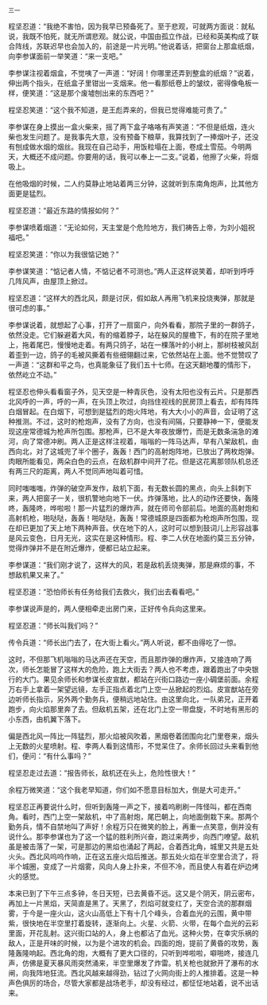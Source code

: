     三一 

   程坚忍道：“我绝不害怕，因为我早已预备死了。至于悲观，可就两方面说：就私说，我既不怕死，就无所谓悲观。就公说，中国由孤立作战，已经和英美构成了联合阵线，苏联迟早也会加入的，前途是一片光明。”他说着话，把窗台上那盒纸烟，向李参谋面前一举笑道：“来一支吧。”

   李参谋注视着烟盒，不觉咦了一声道：“好阔！你哪里还弄到整盒的纸烟？”说着，伸出两个指头，在纸盒子里钳出一支烟来。他一看那纸卷上的皱纹，密得像龟板一样，便笑道：“这是那个废墟刨出来的东西吧？”

   程坚忍笑道：“这个我不知道，是王彪弄来的，但我已觉得难能可贵了。”

   李参谋在身上摸出一盒火柴来，摇了两下盒子咯咯有声笑道：“不但是纸烟，连火柴也发生问题了。是我事先大意，没有预备下粮草，我算找到了一捧烟叶子，还没有刨成做水烟的烟丝。我现在自己动手，用饭粒塌在上面，卷成土雪茄。今明两天，大概还不成问题。你要用的话，我可以奉上一二支。”说着，他擦了火柴，将烟吸上。

   在他吸烟的时候，二人约莫静止地站着两三分钟，这就听到东南角炮声，比其他方面更是猛烈。

   程坚忍道：“最近东路的情报如何？”

   李参谋喷着烟道：“无论如何，天主堂是个危险地方，我们祷告上帝，为刘小姐祝福吧。”

   程坚忍笑道：“你以为我很惦记她？”

   李参谋笑道：“惦记者人情，不惦记者不可测也。”两人正这样说笑着，却听到呼呼几阵风声，由屋顶上掀过。

   程坚忍道：“这样大的西北风，颇是讨厌，假如敌人再用飞机来投烧夷弹，那就是很可虑的事。”

   李参谋说着，就想起了心事，打开了一扇窗户，向外看看，那院子里的一群鸽子，依然没走。它们躲避着大风，有的缩着脖子，站在躲风的屋檐下，有的在院子里地上，拖着尾巴，慢慢地走着。有两只鸽子，站在一棵落叶的小树上，那树枝被风刮着歪到一边，鸽子的毛被风撕着有些细翎翻过来，它依然站在上面。他不觉赞叹了一声道：“这群和平之鸟，也真能象征了我们五十七师。在这天翻地覆的情形下，依然屹立不动。”

   程坚忍也伸头看看窗子外，见天空是一种青灰色，没有太阳也没有云片。只是那西北风呼的一声，呼的一声，在头顶上吹过，向挡住视线的民房顶上看去，却有阵阵白烟冒起。在白烟下，可想到是猛烈的炮火阵地，有大大小小的声音，会证明了这种推测。不过，这时的枪炮声，没有了方向，也没有间隔，只要静神一下，便能发现这座常德城为枪声所包围。那枪声，已不是大年夜放爆竹，而是无数条湍急的滩河，向了常德冲刷。两人正是这样注视着，嗡嗡的一阵马达声，早有八架敌机，由西向北，对了这城兜了半个圈子，轰轰！西门的高射炮阵地，已放出了两枚炮弹。肉眼所能看见，两朵白色的云点，在敌机群中间开了花。但是这花离那领队机总还有两三尺的距离，两人不觉同声地叫着可惜。

   同时嗤嗤嗤，炸弹的破空声发作，敌机下面，有无数长圆的黑点，向头上斜刺下来，两人把窗子一关，很机警地向地下一伏。炸弹落地，比人的动作还要快，轰隆咚，轰隆咚，哗啦啦！那一片猛烈的爆炸声，就在师司令部前后。地面的高射炮和高射机枪，啪哒哒，轰轰！啪哒哒，轰轰！常德城原是四面都为枪炮声所包围，现在却已更加了天上地下两种声音。伏在地下的人，这时可以想到鼓词儿上形容战事是风云变色，日月无光，这实在是这种情形。程、李二人伏在地面约莫三五分钟，觉得炸弹并不是在附近爆炸，便都已站立起来。

   李参谋道：“我们刚才说了，这样大的风，若是敌机丢烧夷弹，那是麻烦的事，不想敌机果又来了。”

   程坚忍道：“恐怕师长有任务给我们去救火，我们出去看看吧。”

   李参谋说声是的，两人便相牵走出房门来，正好传令兵向这里来。

   程坚忍道：“师长叫我们吗？”

   传令兵道：“师长出门去了，在大街上看火。”两人听说，都不由得吃了一惊。

   这时，不但那飞机嗡嗡的马达声还在天空，而且那炸弹的爆炸声，又接连响了两次，师长怎能冒了这样大的危险，跑上大街去？两人也不考虑，跟着跑出了中央银行的大门。果见余师长和参谋长皮宣猷，都站在兴街口路边一座小碉堡前面。余程万右手上拿着一架望远镜，左手正指点着北门上空一丛掀起的烈焰。皮宣猷站在旁边听师长指示，另外两个勤务兵，便稍远地站住。由这里向北，一队弟兄，正开着跑步，向火焰那里奔了去。但敌机五架，还在北门上空一带盘旋，不时地有黑形的小东西，由机翼下落下。

   偏是西北风一阵比一阵猛烈，那火焰被风吹着，黑烟卷着团围向北门里卷来，烟头上无数的火星喷射。程、李两人看到这情形，不觉呆住了。余师长回过头来看到他们，便问：“有什么事吗？”

   程坚忍走过去道：“报告师长，敌机还在头上，危险性很大！”

   余程万微笑道：“这个我老早知道，你们如不愿意目标加大，倒是大可走开。”

   程坚忍正再要说什么时，但听到轰隆一声之下，接着呜刷刷一阵怪叫，都在西南角。看时，西门上空一架敌机，中了高射炮，尾巴朝上，向地面倒栽下来。那两个勤务兵，情不自禁地叫了声好！余程万只在微笑的脸上，再重一点笑意，倒并没有说什么。那李参谋也为了这一个猛的胜利所兴奋，跑过来两步，向西门嘹望。敌机虽是被击落了一架，可是那边的黑焰也涌起了两起，合着西北角，城里又共是五处火头。西北风呜呜作响，正在这五座火焰后推送。那五处火焰在半空里合流了，将半个城圈，变成了一片烟雾，风向人身上扑来，不但不冷，而且使人有着在炉边烤火的感觉。

   本来已到了下午三点多钟，冬日天短，已去黄昏不远。这又是个阴天，阴云密布，再加上一片黑焰，天简直是黑了。天黑了，烈焰可就变红了，天空合流的那群烟雾，于今是一座火山，这火山高低上下有十几个峰头，合着血光的云围，黄中带紫，很快地在半空里打着旋转，逐渐向上。火星、火箭、火带，在每个血光的云彩里面，开花乱射。这兴街口站的人，身上也都沾了血光。这种火势，在幸灾乐祸的敌人，正是开味的时候，以为是个进攻的机会。四面的炮，提前了黄昏的攻势，轰隆轰隆响起。西北角的炮，大概有了更大口径的，只听到哗啦啦，噼啪咚，接连几声，仿佛是夏天暴风雨突然涌来，半空里爆发了炸雷。机关枪也就掀开了瀑布的水闸，向我阵地狂流。西北风越来越得劲，钻过了火网向街上的人推排着。这是一种声色俱厉的场合，尽管大家都是战场老手，却没有经过，都怔怔地站着，说不出话来。

